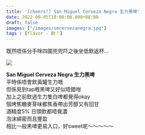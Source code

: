 ```yaml
---
title: '[cheers!] San Miguel Cerveza Negra 生力黑啤'
date: 2022-09-05T10:00:00.000+08:00
draft: false
images: ["/images/smcervezanegra.jpg"]
tags : [flavor - 飲！]
---
```


既然唔係分手咪四圍兜兜吓之後坐低飲返杯...  

![](/images/smcervezanegra1.jpg)

**San Miguel Cerveza Negra 生力黑啤**  
平時係唔會飲黃罐生力嘅  
但係見到tap嘅黑啤又好似唔錯咁  
加上之前飲過生力隻白啤都覺得okay  
個烤焦糖麥芽味都焦香帶出芳醇又有回甘  
酒精度5% 日頭飲都唔覺濃  
泡沫綿密而且豐盈  
相比一般黑啤更易入口，好sweet呢～～～～～      
